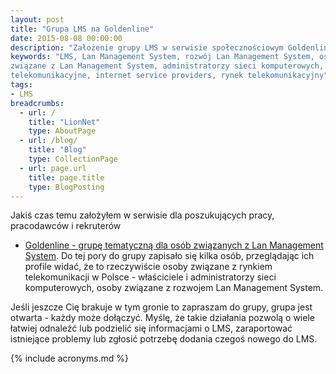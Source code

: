 ```yaml
---
layout: post
title: "Grupa LMS na Goldenline"
date: 2015-08-08 00:00:00
description: "Założenie grupy LMS w serwisie społecznościowym Goldenline"
keywords: "LMS, Lan Management System, rozwój Lan Management System, osoby 
związane z Lan Management System, administratorzy sieci komputerowych, firmy
telekomunikacyjne, internet service providers, rynek telekomunikacyjny"
tags:
- LMS
breadcrumbs:
  - url: /
    title: "LionNet"
    type: AboutPage
  - url: /blog/
    title: "Blog"
    type: CollectionPage
  - url: page.url
    title: page.title
    type: BlogPosting
---
```


Jakiś czas temu założyłem w serwisie dla poszukujących pracy, pracodawców i rekruterów
- [Goldenline - grupę tematyczną dla osób związanych z Lan Management System](http://www.goldenline.pl/grupy/Komputery_Internet/lan-management-system/).
Do tej pory do grupy zapisało się kilka osób, przeglądając ich profile widać, że to
rzeczywiście osoby związane z rynkiem telekomunikacji w Polsce - właściciele i 
administratorzy sieci komputerowych, osoby związane z rozwojem Lan Management System.

Jeśli jeszcze Cię brakuje w tym gronie to zapraszam do grupy, grupa jest otwarta - 
każdy może dołączyć. Myślę, że takie działania pozwolą o wiele łatwiej odnaleźć lub
podzielić się informacjami o LMS, zaraportować istniejące problemy lub zgłosić
potrzebę dodania czegoś nowego do LMS.

{% include acronyms.md %}